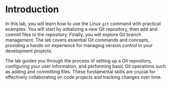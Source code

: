 # Introduction

In this lab, you will learn how to use the Linux `git` command with practical examples. You will start by initializing a new Git repository, then add and commit files to the repository. Finally, you will explore Git branch management. The lab covers essential Git commands and concepts, providing a hands-on experience for managing version control in your development projects.

The lab guides you through the process of setting up a Git repository, configuring your user information, and performing basic Git operations such as adding and committing files. These fundamental skills are crucial for effectively collaborating on code projects and tracking changes over time.
